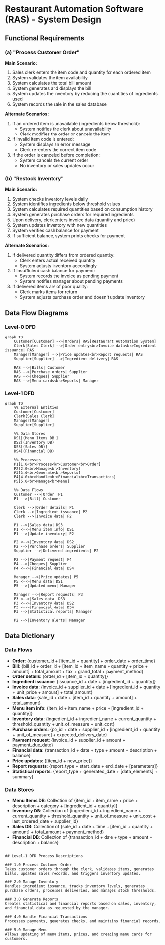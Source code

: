# Restaurant Automation Software (RAS) - System Design

## Functional Requirements

### (a) "Process Customer Order"

**Main Scenario:**
1. Sales clerk enters the item code and quantity for each ordered item
2. System validates the item availability
3. System calculates the total bill amount
4. System generates and displays the bill
5. System updates the inventory by reducing the quantities of ingredients used
6. System records the sale in the sales database

**Alternate Scenarios:**
1. If an ordered item is unavailable (ingredients below threshold):
   - System notifies the clerk about unavailability
   - Clerk modifies the order or cancels the item
2. If invalid item code is entered:
   - System displays an error message
   - Clerk re-enters the correct item code
3. If the order is canceled before completion:
   - System cancels the current order
   - No inventory or sales updates occur

### (b) "Restock Inventory"

**Main Scenario:**
1. System checks inventory levels daily
2. System identifies ingredients below threshold values
3. System calculates required quantities based on consumption history
4. System generates purchase orders for required ingredients
5. Upon delivery, clerk enters invoice data (quantity and price)
6. System updates inventory with new quantities
7. System verifies cash balance for payment
8. If sufficient balance, system prints checks for payment

**Alternate Scenarios:**
1. If delivered quantity differs from ordered quantity:
   - Clerk enters actual received quantity
   - System adjusts inventory accordingly
2. If insufficient cash balance for payment:
   - System records the invoice as pending payment
   - System notifies manager about pending payments
3. If delivered items are of poor quality:
   - Clerk marks items for return
   - System adjusts purchase order and doesn't update inventory

## Data Flow Diagrams

### Level-0 DFD

```mermaid
graph TD
    Customer[Customer] -->|Orders| RAS[Restaurant Automation System]
    Clerk[Sales Clerk] -->|Order entry<br>Invoice data<br>Ingredient issuance| RAS
    Manager[Manager] -->|Price updates<br>Report requests| RAS
    Supplier[Supplier] -->|Ingredient delivery| RAS
    
    RAS -->|Bills| Customer
    RAS -->|Purchase orders| Supplier
    RAS -->|Cheques| Supplier
    RAS -->|Menu cards<br>Reports| Manager
```

### Level-1 DFD

```mermaid
graph TD
    %% External Entities
    Customer[Customer]
    Clerk[Sales Clerk]
    Manager[Manager]
    Supplier[Supplier]
    
    %% Data Stores
    DS1[(Menu Items DB)]
    DS2[(Inventory DB)]
    DS3[(Sales DB)]
    DS4[(Financial DB)]
    
    %% Processes
    P1[1.0<br>Process<br>Customer<br>Order]
    P2[2.0<br>Manage<br>Inventory]
    P3[3.0<br>Generate<br>Reports]
    P4[4.0<br>Handle<br>Financial<br>Transactions]
    P5[5.0<br>Manage<br>Menu]
    
    %% Data Flows
    Customer -->|Order| P1
    P1 -->|Bill| Customer
    
    Clerk -->|Order details| P1
    Clerk -->|Ingredient issuance| P2
    Clerk -->|Invoice data| P2
    
    P1 -->|Sales data| DS3
    P1 <-->|Menu item info| DS1
    P1 -->|Update inventory| P2
    
    P2 <-->|Inventory data| DS2
    P2 -->|Purchase orders| Supplier
    Supplier -->|Delivered ingredients| P2
    
    P2 -->|Payment request| P4
    P4 -->|Cheques| Supplier
    P4 <-->|Financial data| DS4
    
    Manager -->|Price updates| P5
    P5 <-->|Menu data| DS1
    P5 -->|Updated menu| Manager
    
    Manager -->|Report requests| P3
    P3 <-->|Sales data| DS3
    P3 <-->|Inventory data| DS2
    P3 <-->|Financial data| DS4
    P3 -->|Statistical reports| Manager
    
    P2 -->|Inventory alerts| Manager
```

## Data Dictionary

### Data Flows
- **Order**: {customer_id + [item_id + quantity] + order_date + order_time}
- **Bill**: {bill_id + order_id + [item_id + item_name + quantity + price + amount] + total_amount + tax + grand_total + payment_method}
- **Order details**: {order_id + [item_id + quantity]}
- **Ingredient issuance**: {issuance_id + date + [ingredient_id + quantity]}
- **Invoice data**: {invoice_id + supplier_id + date + [ingredient_id + quantity + unit_price + amount] + total_amount}
- **Sales data**: {sale_id + date + [item_id + quantity + amount] + total_amount}
- **Menu item info**: {item_id + item_name + price + [ingredient_id + quantity]}
- **Inventory data**: {ingredient_id + ingredient_name + current_quantity + threshold_quantity + unit_of_measure + unit_cost}
- **Purchase orders**: {po_id + date + supplier_id + [ingredient_id + quantity + unit_of_measure] + expected_delivery_date}
- **Payment request**: {invoice_id + supplier_id + amount + payment_due_date}
- **Financial data**: {transaction_id + date + type + amount + description + balance}
- **Price updates**: {[item_id + new_price]}
- **Report requests**: {report_type + start_date + end_date + [parameters]}
- **Statistical reports**: {report_type + generated_date + [data_elements] + summary}

### Data Stores
- **Menu Items DB**: Collection of {item_id + item_name + price + description + category + [ingredient_id + quantity]}
- **Inventory DB**: Collection of {ingredient_id + ingredient_name + current_quantity + threshold_quantity + unit_of_measure + unit_cost + last_ordered_date + supplier_id}
- **Sales DB**: Collection of {sale_id + date + time + [item_id + quantity + amount] + total_amount + payment_method}
- **Financial DB**: Collection of {transaction_id + date + type + amount + description + balance}
```

## Level-1 DFD Process Descriptions

### 1.0 Process Customer Order
Takes customer orders through the clerk, validates items, generates bills, updates sales records, and triggers inventory updates.

### 2.0 Manage Inventory
Handles ingredient issuance, tracks inventory levels, generates purchase orders, processes deliveries, and manages stock thresholds.

### 3.0 Generate Reports
Creates statistical and financial reports based on sales, inventory, and financial data as requested by the manager.

### 4.0 Handle Financial Transactions
Processes payments, generates checks, and maintains financial records.

### 5.0 Manage Menu
Allows updating of menu items, prices, and creating menu cards for customers.
